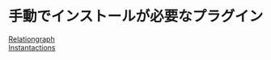 # 手動でインストールが必要なプラグイン

[Relationgraph](https://github.com/BlueTeck/kanboard_plugin_relationgraph/archive/master.zip)  
[Instantactions](https://github.com/juehv/kanboard-InstantActions/archive/master.zip)
